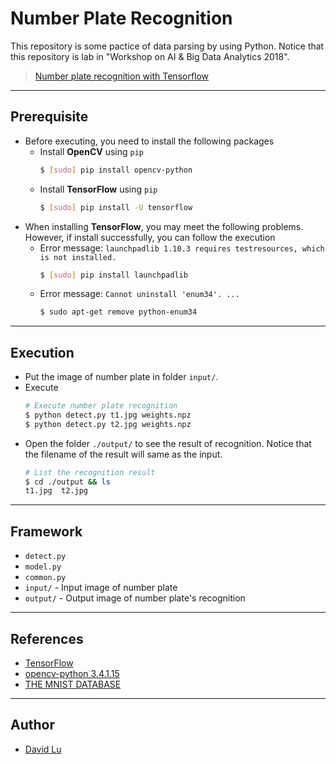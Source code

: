 # Number Plate Recognition

This repository is some pactice of data parsing by using Python. Notice that this repository is lab in "Workshop on AI & Big Data Analytics 2018".

> [Number plate recognition with Tensorflow](http://matthewearl.github.io/2016/05/06/cnn-anpr/)

---
## Prerequisite

* Before executing, you need to install the following packages
    * Install **OpenCV** using `pip`
        ```bash
        $ [sudo] pip install opencv-python
        ```
    * Install **TensorFlow** using `pip`
        ```bash
        $ [sudo] pip install -U tensorflow
        ``` 
* When installing **TensorFlow**, you may meet the following problems. However, if install successfully, you can follow the execution
    * Error message: `launchpadlib 1.10.3 requires testresources, which is not installed.`
        ```bash
        $ [sudo] pip install launchpadlib
        ```
    * Error message: `Cannot uninstall 'enum34'. ...`
        ```bash
        $ sudo apt-get remove python-enum34
        ```

---
## Execution

* Put the image of number plate in folder `input/`.
* Execute
    ```bash
    # Execute number plate recognition
    $ python detect.py t1.jpg weights.npz
    $ python detect.py t2.jpg weights.npz
    ```
* Open the folder `./output/` to see the result of recognition. Notice that the filename of the result will same as the input.
    ```bash
    # List the recognition result
    $ cd ./output && ls
    t1.jpg  t2.jpg
    ```

---
## Framework

* `detect.py`
* `model.py`
* `common.py`
* `input/` - Input image of number plate
* `output/` - Output image of number plate's recognition

---
## References

* [TensorFlow](https://www.tensorflow.org/)
* [opencv-python 3.4.1.15](https://pypi.org/project/opencv-python/)
* [THE MNIST DATABASE](http://yann.lecun.com/exdb/mnist/)

---
## Author

* [David Lu](https://github.com/yungshenglu)